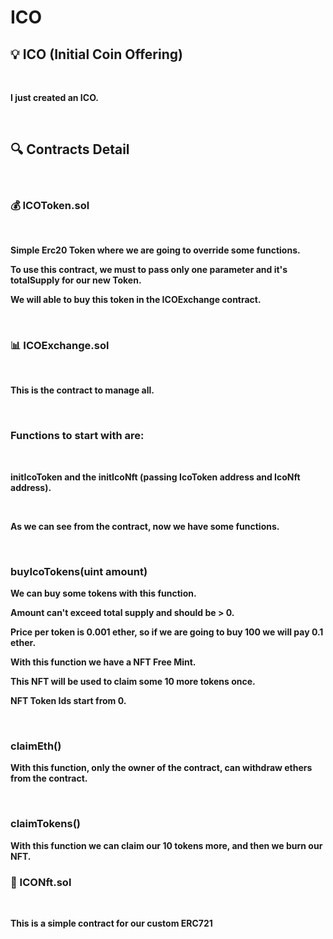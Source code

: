 # ICO


<h2>💡 ICO (Initial Coin Offering) </h2>
<br>

<p><strong>I just created an ICO.</strong></p>
<br>

<h2>🔍 Contracts Detail</h2>
<br>


<h3>💰 ICOToken.sol</h3>
<br>
<p><strong>Simple Erc20 Token where we are going to override some functions.</strong></p>
<p><strong>To use this contract, we must to pass only one parameter and it's totalSupply for our new Token.</strong></p>
<p><strong>We will able to buy this token in the ICOExchange contract.</strong></p>

<br>

<h3>📊 ICOExchange.sol</h3>
<br>

<p><strong>This is the contract to manage all.</strong></p>
<br>
<h3>Functions to start with are:</h3>
<br>

<p><strong>initIcoToken and the initIcoNft (passing IcoToken address and IcoNft address).</strong></p>

<br>
<p><strong>As we can see from the contract, now we have some functions.</strong></p> 

<br>

<h3>buyIcoTokens(uint amount)</h3>
<p><strong>We can buy some tokens with this function.</strong></p>
<p><strong>Amount can't exceed total supply and should be > 0.</strong></p>
<p><strong>Price per token is 0.001 ether, so if we are going to buy 100 we will pay 0.1 ether.</strong></p>
<p><strong>With this function we have a NFT Free Mint.</strong></p>
<p><strong>This NFT will be used to claim some 10 more tokens once.</strong></p>
<p><strong>NFT Token Ids start from 0.</strong></p>


<br>
<h3>claimEth()</h3>
<p><strong>With this function, only the owner of the contract, can withdraw ethers from the contract.</strong></p>

<br>
<h3>claimTokens()</h3>
<p><strong>With this function we can claim our 10 tokens more, and then we burn our NFT.</strong></p>



<h3>🗿 ICONft.sol</h3>
<br>
<p><strong>This is a simple contract for our custom ERC721</strong></p>
<br>
